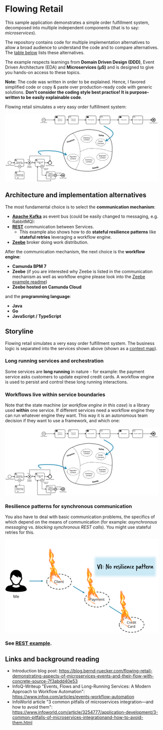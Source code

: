 # Flowing Retail

This sample application demonstrates a simple order fulfillment system, decomposed into multiple independent components (that is to say: _microservices_).

The repository contains code for multiple implementation alternatives to allow a broad audience to understand the code and to compare alternatives. The [table below](#alternatives) lists these alternatives.

The example respects learnings from **Domain Driven Design (DDD)**, Event Driven Architecture (EDA) and **Microservices (µS)** and is designed to give you hands-on access to these topics.

**Note:** The code was written in order to be explained. Hence, I favored simplified code or copy & paste over production-ready code with generic solutions. **Don't consider the coding style best practice! It is purpose-written to be easily explainable code**.

Flowing retail simulates a very easy order fulfillment system:

![Events and Commands](docs/workflow-in-service.png)

<a name = "alternatives"></a>

## Architecture and implementation alternatives

The most fundamental choice is to select the **communication mechanism**:

* **[Apache Kafka](kafka/)** as event bus (could be easily changed to messaging, e.g. RabbitMQ): [](docs/architecture.png)
* **[REST](rest/)** communication between Services.
  * This example also shows how to do **stateful resilience patterns** like **stateful retries** leveraging a workflow engine.
* **[Zeebe](zeebe/)** broker doing work distribution.

After the communication mechanism, the next choice is the **workflow engine**:

* **Camunda BPM 7**
* **Zeebe** (if you are interested why Zeebe is listed in the communication mechanism as well as workflow engine please look into the [Zeebe example readme](zeebe/))
* **Zeebe hosted on Camunda Cloud**

and the **programming language**:

* **Java**
* **Go**
* **JavaScript / TypeScript**

## Storyline

Flowing retail simulates a very easy order fulfillment system. The business logic is separated into the services shown above (shown as a [context map](https://www.infoq.com/articles/ddd-contextmapping)).

### Long running services and orchestration

Some services are **long running** in nature - for example: the payment service asks customers to update expired credit cards. A workflow engine is used to persist and control these long running interactions.

### Workflows live within service boundaries

Note that the state machine (_or workflow engine in this case_) is a library used **within** one service. If different services need a workflow engine they can  run whatever engine they want. This way it is an autonomous team decision if they want to use a framework, and which one:

![Events and Commands](docs/workflow-in-service.png)

### Resilience patterns for synchronous communication

You also have to deal with basic communication problems, the specifics of which depend on the means of communication (for example: _asynchronous messaging_ vs. _blocking synchronous REST calls_). You might use stateful retries for this.

![V1](docs/resilience-patterns/v1.png)

### See [REST example](rest/).


## Links and background reading

* Introduction blog post: https://blog.bernd-ruecker.com/flowing-retail-demonstrating-aspects-of-microservices-events-and-their-flow-with-concrete-source-7f3abdd40e53
* InfoQ-Writeup "Events, Flows and Long-Running Services: A Modern Approach to Workflow Automation": https://www.infoq.com/articles/events-workflow-automation
* InfoWorld article "3 common pitfalls of microservices integration—and how to avoid them": https://www.infoworld.com/article/3254777/application-development/3-common-pitfalls-of-microservices-integrationand-how-to-avoid-them.html
